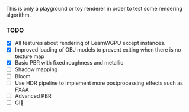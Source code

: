 This is only a playground or toy renderer in order to test some rendering algorithm.

### TODO
- [x] All features about rendering of LearnWGPU except instances.
- [x] Improved loading of OBJ models to prevent exiting when there is no texture map
- [x] Basic PBR with fixed roughness and metallic
- [ ] Shadow mapping
- [ ] Bloom
- [ ] Use HDR pipeline to implement more postprocessing effects such as FXAA
- [ ] Advanced PBR
- [ ] GI🫨